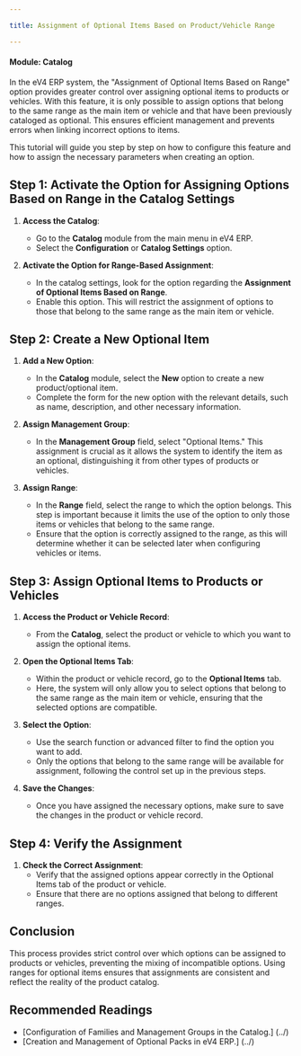 ```yaml
---

title: Assignment of Optional Items Based on Product/Vehicle Range

---
```


#### Module: Catalog

In the eV4 ERP system, the "Assignment of Optional Items Based on Range" option provides greater control over assigning optional items to products or vehicles. With this feature, it is only possible to assign options that belong to the same range as the main item or vehicle and that have been previously cataloged as optional. This ensures efficient management and prevents errors when linking incorrect options to items.

This tutorial will guide you step by step on how to configure this feature and how to assign the necessary parameters when creating an option.

## Step 1: Activate the Option for Assigning Options Based on Range in the Catalog Settings

1. **Access the Catalog**:
   - Go to the **Catalog** module from the main menu in eV4 ERP.
   - Select the **Configuration** or **Catalog Settings** option.

2. **Activate the Option for Range-Based Assignment**:
   - In the catalog settings, look for the option regarding the **Assignment of Optional Items Based on Range**.
   - Enable this option. This will restrict the assignment of options to those that belong to the same range as the main item or vehicle.

## Step 2: Create a New Optional Item

1. **Add a New Option**:
   - In the **Catalog** module, select the **New** option to create a new product/optional item.
   - Complete the form for the new option with the relevant details, such as name, description, and other necessary information.

2. **Assign Management Group**:
   - In the **Management Group** field, select "Optional Items." This assignment is crucial as it allows the system to identify the item as an optional, distinguishing it from other types of products or vehicles.

3. **Assign Range**:
   - In the **Range** field, select the range to which the option belongs. This step is important because it limits the use of the option to only those items or vehicles that belong to the same range.
   - Ensure that the option is correctly assigned to the range, as this will determine whether it can be selected later when configuring vehicles or items.

## Step 3: Assign Optional Items to Products or Vehicles

1. **Access the Product or Vehicle Record**:
   - From the **Catalog**, select the product or vehicle to which you want to assign the optional items.

2. **Open the Optional Items Tab**:
   - Within the product or vehicle record, go to the **Optional Items** tab.
   - Here, the system will only allow you to select options that belong to the same range as the main item or vehicle, ensuring that the selected options are compatible.

3. **Select the Option**:
   - Use the search function or advanced filter to find the option you want to add.
   - Only the options that belong to the same range will be available for assignment, following the control set up in the previous steps.

4. **Save the Changes**:
   - Once you have assigned the necessary options, make sure to save the changes in the product or vehicle record.

## Step 4: Verify the Assignment

1. **Check the Correct Assignment**:
   - Verify that the assigned options appear correctly in the Optional Items tab of the product or vehicle.
   - Ensure that there are no options assigned that belong to different ranges.

## Conclusion

This process provides strict control over which options can be assigned to products or vehicles, preventing the mixing of incompatible options. Using ranges for optional items ensures that assignments are consistent and reflect the reality of the product catalog.

## Recommended Readings

   - [Configuration of Families and Management Groups in the Catalog.] (../)
   - [Creation and Management of Optional Packs in eV4 ERP​​.] (../)
